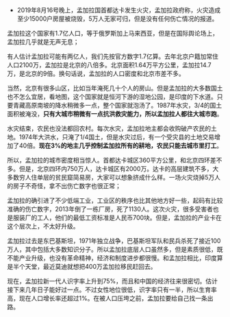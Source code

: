 - 2019年8月16号晚上，孟加拉国首都达卡发生火灾，孟加拉政府称，火灾造成至少15000户房屋被烧毁，5万人无家可归，但是没有任何伤亡情况的报道。

孟加拉这个国家有1.7亿人口，等于俄罗斯加上马来西亚，但是在国际舆论场上，孟加拉几乎就是无声无息；

有人估计孟加拉可能有两亿人，我们先按官方数字1.7亿算。去年北京户籍加常住人口2100万，孟加拉是北京的八倍多。北京面积1.64万平方公里，孟加拉14.7万，是北京的9倍。换句话说，孟加拉的人口密度和北京市差不多。

当然，北京有很多山区，比如当年淹死几十个人的房山。但是孟加拉的大多数国土也不怎么宜居，看地图，这个国家就是恒河下游的湿地公园，是印度的下水道。只要青藏高原南坡的降水稍微多一点，整个国家就泡汤了。1987年水灾，3/4的国土面积被淹没，**只有大城市稍微有一点抗洪救灾能力，所以孟加拉人都往大城市跑**。

水灾结束，农民也没法都回农村。每次水灾，孟加拉地主都会收购破产农民的土地。1974年大洪水，只淹了1/4国土，但是水灾过后，有一个受灾县的土地交易增加了40倍。**现在3%的地主几乎控制孟加拉所有的耕地，农民只能去城市里打工**。

所以，孟加拉的城市密度相当惊人。首都达卡城区360平方公里，和北京四环差不多。但是，北京四环内750万人，达卡城区有2000万。达卡的高层建筑不多，大多数穷人住单层的贫民窟简易房，大家可以想象挤成什么样。一场火灾烧掉5万人的房子不奇怪，拿不出伤亡数字也很正常；

孟加拉的确引进了不少低端工业，工业区的秩序也比其他地方好一些，起码有比较准确的伤亡数字，2013年倒了一栋厂房，死了1130人。这次火灾，很多受害者也是服装厂的工人，他们的最低工资标准是人民币700块。但是，孟加拉的产业卡在这个层次上，不太好升级。

孟加拉过去是东巴基斯坦，1971年独立战争，巴基斯坦军队和民兵杀死了接近100万人，其中包括大多数知识分子。所以孟加拉底层人口虽然多，但是素质很低，既不能产业升级，也没有革命精神，经济和制度进步都很慢。和孟加拉相比，印度算是半个天堂，最近莫迪就想把400万孟加拉移民赶回去。

现在，孟加拉新一代人识字率上升到75%，而且和中国的经济往来很密切。估计接下来几年日子能好过一点。不过女性地位很低，识字率只有一半，所以生育率高，现在人口增长率还超过1%。在被人口压垮之前，孟加拉要给自己找一条出路。